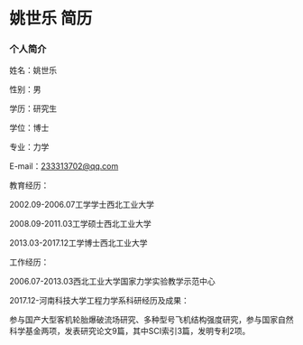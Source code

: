 # 姚世乐 简历

### 个人简介
姓名：姚世乐

性别：男

学历：研究生

学位：博士

专业：力学

E-mail：233313702@qq.com



教育经历：

2002.09-2006.07工学学士西北工业大学

2008.09-2011.03工学硕士西北工业大学

2013.03-2017.12工学博士西北工业大学



工作经历：

2006.07-2013.03西北工业大学国家力学实验教学示范中心

2017.12-河南科技大学工程力学系科研经历及成果：

参与国产大型客机轮胎爆破流场研究、多种型号飞机结构强度研究，参与国家自然科学基金两项，发表研究论文9篇，其中SCI索引3篇，发明专利2项。
